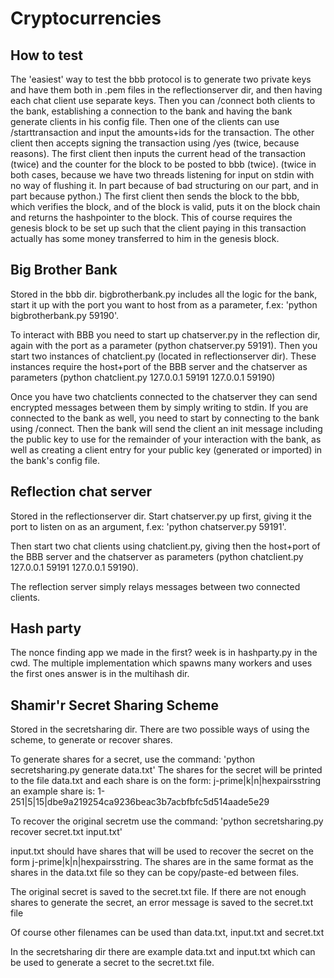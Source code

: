 # Cryptocurrencies

## How to test
The 'easiest' way to test the bbb protocol is to generate two private keys and have them both in .pem files in the reflectionserver dir, and then having each chat client use separate keys. Then you can /connect both clients to the bank, establishing a connection to the bank and having the bank generate clients in his config file. Then one of the clients can use /starttransaction and input the amounts+ids for the transaction. The other client then accepts signing the transaction using /yes (twice, because reasons). The first client then inputs the current head of the transaction (twice) and the counter for the block to be posted to bbb (twice). (twice in both cases, because we have two threads listening for input on stdin with no way of flushing it. In part because of bad structuring on our part, and in part because python.) The first client then sends the block to the bbb, which verifies the block, and of the block is valid, puts it on the block chain and returns the hashpointer to the block. This of course requires the genesis block to be set up such that the client paying in this transaction actually has some money transferred to him in the genesis block.

## Big Brother Bank
Stored in the bbb dir. bigbrotherbank.py includes all the logic for the bank, start it up with the port you want to host from as a parameter, f.ex: 'python bigbrotherbank.py 59190'.

To interact with BBB you need to start up chatserver.py in the reflection dir, again with the port as a parameter (python chatserver.py 59191). Then you start two instances of chatclient.py (located in reflectionserver dir). These instances require the host+port of the BBB server and the chatserver as parameters (python chatclient.py 127.0.0.1 59191 127.0.0.1 59190)

Once you have two chatclients connected to the chatserver they can send encrypted messages between them by simply writing to stdin. If you are connected to the bank as well, you need to start by connecting to the bank using /connect. Then the bank will send the client an init message including the public key to use for the remainder of your interaction with the bank, as well as creating a client entry for your public key (generated or imported) in the bank's config file.

## Reflection chat server
Stored in the reflectionserver dir. Start chatserver.py up first, giving it the port to listen on as an argument, f.ex: 'python chatserver.py 59191'.

Then start two chat clients using chatclient.py, giving then the host+port of the BBB server and the chatserver as parameters (python chatclient.py 127.0.0.1 59191 127.0.0.1 59190).

The reflection server simply relays messages between two connected clients.

## Hash party
The nonce finding app we made in the first? week is in hashparty.py in the cwd. The multiple implementation which spawns many workers and uses the first ones answer is in the multihash dir.

## Shamir'r Secret Sharing Scheme
Stored in the secretsharing dir. There are two possible ways of using the scheme, to generate or recover shares.

To generate shares for a secret, use the command: 'python secretsharing.py generate data.txt'
The shares for the secret will be printed to the file data.txt and each share is on the form:
j-prime|k|n|hexpairsstring an example share is:
1-251|5|15|dbe9a219254ca9236beac3b7acbfbfc5d514aade5e29

To recover the original secretm use the command: 'python secretsharing.py recover secret.txt input.txt'

input.txt should have shares that will be used to recover the secret on the form j-prime|k|n|hexpairsstring. The shares are in the same format as the shares in the data.txt file so they can be copy/paste-ed between files.

The original secret is saved to the secret.txt file. If there are not enough shares to generate the secret, an error message is saved to the secret.txt file

Of course other filenames can be used than data.txt, input.txt and secret.txt

In the secretsharing dir there are example data.txt and input.txt which can be used to generate a secret to the secret.txt file.
